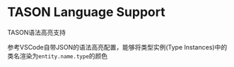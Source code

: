 # TASON Language Support

TASON语法高亮支持

参考VSCode自带JSON的语法高亮配置，能够将类型实例(Type Instances)中的类名渲染为`entity.name.type`的颜色